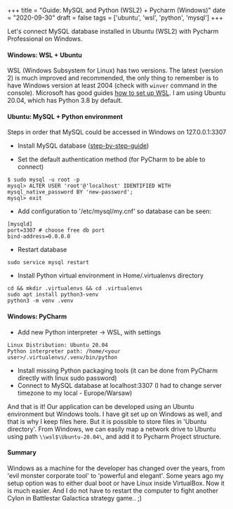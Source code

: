 +++
title = "Guide: MySQL and Python (WSL2) + Pycharm (Windows)"
date = "2020-09-30"
draft = false
tags = ['ubuntu', 'wsl', 'python', 'mysql']
+++

Let's connect MySQL database installed in Ubuntu (WSL2) with Pycharm Professional on Windows. 

<!--more-->

#### Windows: WSL + Ubuntu

WSL (Windows Subsystem for Linux) has two versions. The latest (version 2) is much improved and recommended,
the only thing to remember is to have Windows version at least 2004 (check with ```winver``` command in the console). 
Microsoft has good guides [how to set up WSL](https://docs.microsoft.com/en-us/windows/wsl/install-win10).
I am using Ubuntu 20.04, which has Python 3.8 by default.

#### Ubuntu: MySQL + Python environment

Steps in order that MySQL could be accessed in Windows on 127.0.0.1:3307

* Install MySQL database ([step-by-step-guide](https://docs.microsoft.com/en-us/windows/wsl/tutorials/wsl-database))

* Set the default authentication method (for PyCharm to be able to connect)
```
$ sudo mysql -u root -p
mysql> ALTER USER 'root'@'localhost' IDENTIFIED WITH mysql_native_password BY 'new-password';
mysql> exit
```

* Add configuration to '/etc/mysql/my.cnf' so database can be seen:
```
[mysqld]
port=3307 # choose free db port
bind-address=0.0.0.0
```

* Restart database
```
sudo service mysql restart
``` 

* Install Python virtual environment in Home/.virtualenvs directory
```
cd && mkdir .virtualenvs && cd .virtualenvs
sudo apt install python3-venv
python3 -m venv .venv
```

#### Windows: PyCharm

* Add new Python interpreter -> WSL, with settings
```
Linux Distribution: Ubuntu 20.04
Python interpreter path: /home/<your user>/.virtualenvs/.venv/bin/python
```

* Install missing Python packaging tools (it can be done from PyCharm directly with linux sudo password)
* Connect to MySQL database at localhost:3307 (I had to change server timezone to my local - Europe/Warsaw)

And that is it! Our application can be developed using an Ubuntu environment but Windows tools.
I have git set up on Windows as well, and that is why I keep files here. But it is possible to store files in 'Ubuntu directory'.
From Windows, we can easily map a network drive to Ubuntu using path ```\\wsl$\Ubuntu-20.04\```, and add it to Pycharm Project structure.


#### Summary

Windows as a machine for the developer has changed over the years, from 'evil monster corporate tool' to 'powerful and elegant'.
Some years ago my setup option was to either dual boot or have Linux inside VirtualBox. Now it is much easier. 
And I do not have to restart the computer to fight another Cylon in Battlestar Galactica strategy game.. ;)
